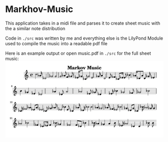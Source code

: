 # Markhov-Music
This application takes in a midi file and parses it to create sheet music with the a similar note distribution

Code in `./src` was written by me and everything else is the LilyPond Module used to compile the music into a readable pdf file

Here is an example output or open music.pdf in `./src` for the full sheet music:
![test](Example.png?raw=true "Title")
